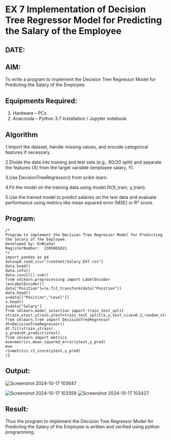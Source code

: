 # EX 7 Implementation of Decision Tree Regressor Model for Predicting the Salary of the Employee
## DATE:
## AIM:
To write a program to implement the Decision Tree Regressor Model for Predicting the Salary of the Employee.

## Equipments Required:
1. Hardware – PCs
2. Anaconda – Python 3.7 Installation / Jupyter notebook

## Algorithm
1.Import the dataset, handle missing values, and encode categorical features if necessary.<p>
2.Divide the data into training and test sets (e.g., 80/20 split) and separate the features (X) from the target variable (employee salary, Y).<p>
3.Use DecisionTreeRegressor() from scikit-learn.<p>
4.Fit the model on the training data using model.fit(X_train, y_train).<p>
5.Use the trained model to predict salaries on the test data and evaluate performance using metrics like mean squared error (MSE) or R² score.

## Program:
```
/*
Program to implement the Decision Tree Regressor Model for Predicting the Salary of the Employee.
Developed by: K>Nishal
RegisterNumber:  2305001021
*/
import pandas as pd
data=pd.read_csv("/content/Salary_EX7.csv")
data.head()
data.info()
data.isnull().sum()
from sklearn.preprocessing import LabelEncoder
le=LabelEncoder()
data["Position"]=le.fit_transform(data["Position"])
data.head()
x=data[["Position","Level"]]
x.head()
y=data["Salary"]
from sklearn.model_selection import train_test_split
xtrain,xtest,ytrain,ytest=train_test_split(x,y,test_size=0.2,random_state=2)
from sklearn.tree import DecisionTreeRegressor
dt=DecisionTreeRegressor()
dt.fit(xtrain,ytrain)
y_pred=dt.predict(xtest)
from sklearn import metrics
mse=metrics.mean_squared_error(ytest,y_pred)
mse
r2=metrics.r2_score(ytest,y_pred)
r2
```

## Output:
![Screenshot 2024-10-17 103647](https://github.com/user-attachments/assets/4e211138-0aec-413a-af80-7614145f150d)<p>
![Screenshot 2024-10-17 103359](https://github.com/user-attachments/assets/e65374a7-b546-4ce8-ac37-3bb633254a04)
![Screenshot 2024-10-17 103427](https://github.com/user-attachments/assets/2ff52bae-b1d8-4337-a5df-9d81a0f05f36)





## Result:
Thus the program to implement the Decision Tree Regressor Model for Predicting the Salary of the Employee is written and verified using python programming.
